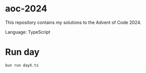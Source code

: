 # aoc-2024

This repository contains my solutions to the Advent of Code 2024.

Language: TypeScript

# Run day

```bash
bun run dayX.ts
```
